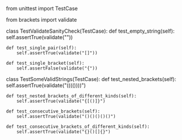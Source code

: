 from unittest import TestCase

from brackets import validate


class TestValidateSanityCheck(TestCase):
    def test_empty_string(self):
        self.assertTrue(validate(""))

    def test_single_pair(self):
        self.assertTrue(validate("[]"))

    def test_single_bracket(self):
        self.assertFalse(validate("{"))


class TestSomeValidStrings(TestCase):
    def test_nested_brackets(self):
        self.assertTrue(validate("(((())))")

    def test_nested_brackets_of_different_kinds(self):
        self.assertTrue(validate("{[()]}")
    
    def test_consecutive_brackets(self):
        self.assertTrue(validate("()()()()()")

    def test_consecutive_brackets_of_different_kinds(self):
        self.assertTrue(validate("{}()[]{}")
    
